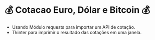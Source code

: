 # :moneybag:  Cotacao Euro, Dólar e Bitcoin :moneybag: 

- Usando Módulo requests para importar um API de cotação.
- Tkinter para imprimir o resultado das cotações em uma janela.
